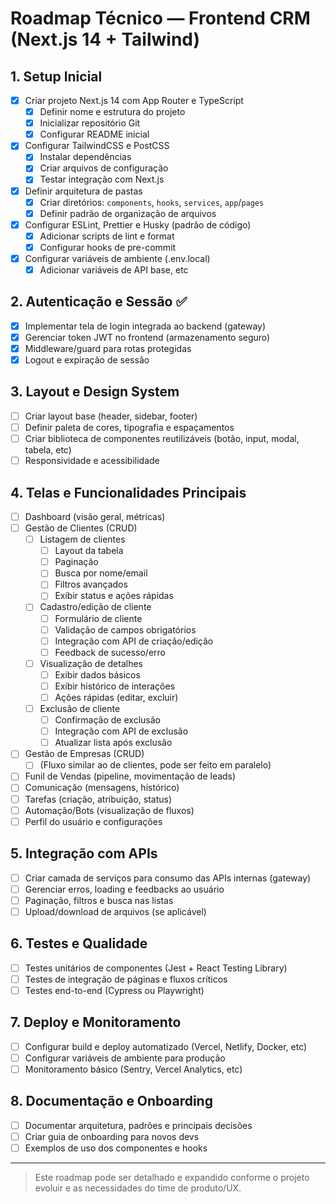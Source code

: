 # Roadmap Técnico — Frontend CRM (Next.js 14 + Tailwind)


## 1. Setup Inicial
- [x] Criar projeto Next.js 14 com App Router e TypeScript
  - [x] Definir nome e estrutura do projeto
  - [x] Inicializar repositório Git
  - [x] Configurar README inicial
- [x] Configurar TailwindCSS e PostCSS
  - [x] Instalar dependências
  - [x] Criar arquivos de configuração
  - [x] Testar integração com Next.js
- [x] Definir arquitetura de pastas
  - [x] Criar diretórios: `components`, `hooks`, `services`, `app`/`pages`
  - [x] Definir padrão de organização de arquivos
- [x] Configurar ESLint, Prettier e Husky (padrão de código)
  - [x] Adicionar scripts de lint e format
  - [x] Configurar hooks de pre-commit
- [x] Configurar variáveis de ambiente (.env.local)
  - [x] Adicionar variáveis de API base, etc

## 2. Autenticação e Sessão ✅
- [x] Implementar tela de login integrada ao backend (gateway)
- [x] Gerenciar token JWT no frontend (armazenamento seguro)
- [x] Middleware/guard para rotas protegidas
- [x] Logout e expiração de sessão

## 3. Layout e Design System
- [ ] Criar layout base (header, sidebar, footer)
- [ ] Definir paleta de cores, tipografia e espaçamentos
- [ ] Criar biblioteca de componentes reutilizáveis (botão, input, modal, tabela, etc)
- [ ] Responsividade e acessibilidade

## 4. Telas e Funcionalidades Principais
- [ ] Dashboard (visão geral, métricas)
- [ ] Gestão de Clientes (CRUD)
	- [ ] Listagem de clientes
		- [ ] Layout da tabela
		- [ ] Paginação
		- [ ] Busca por nome/email
		- [ ] Filtros avançados
		- [ ] Exibir status e ações rápidas
	- [ ] Cadastro/edição de cliente
		- [ ] Formulário de cliente
		- [ ] Validação de campos obrigatórios
		- [ ] Integração com API de criação/edição
		- [ ] Feedback de sucesso/erro
	- [ ] Visualização de detalhes
		- [ ] Exibir dados básicos
		- [ ] Exibir histórico de interações
		- [ ] Ações rápidas (editar, excluir)
	- [ ] Exclusão de cliente
		- [ ] Confirmação de exclusão
		- [ ] Integração com API de exclusão
		- [ ] Atualizar lista após exclusão
- [ ] Gestão de Empresas (CRUD)
	- [ ] (Fluxo similar ao de clientes, pode ser feito em paralelo)
- [ ] Funil de Vendas (pipeline, movimentação de leads)
- [ ] Comunicação (mensagens, histórico)
- [ ] Tarefas (criação, atribuição, status)
- [ ] Automação/Bots (visualização de fluxos)
- [ ] Perfil do usuário e configurações

## 5. Integração com APIs
- [ ] Criar camada de serviços para consumo das APIs internas (gateway)
- [ ] Gerenciar erros, loading e feedbacks ao usuário
- [ ] Paginação, filtros e busca nas listas
- [ ] Upload/download de arquivos (se aplicável)

## 6. Testes e Qualidade
- [ ] Testes unitários de componentes (Jest + React Testing Library)
- [ ] Testes de integração de páginas e fluxos críticos
- [ ] Testes end-to-end (Cypress ou Playwright)

## 7. Deploy e Monitoramento
- [ ] Configurar build e deploy automatizado (Vercel, Netlify, Docker, etc)
- [ ] Configurar variáveis de ambiente para produção
- [ ] Monitoramento básico (Sentry, Vercel Analytics, etc)

## 8. Documentação e Onboarding
- [ ] Documentar arquitetura, padrões e principais decisões
- [ ] Criar guia de onboarding para novos devs
- [ ] Exemplos de uso dos componentes e hooks

---

> Este roadmap pode ser detalhado e expandido conforme o projeto evoluir e as necessidades do time de produto/UX.